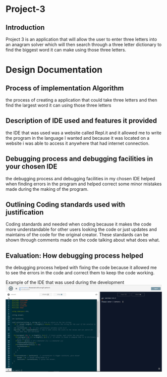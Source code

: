 # Project-3
## Introduction
Project 3 is an application that will allow the user to enter three letters into an anagram solver which will then search through a three letter dictionary to find the biggest word it can make using those three letters.
# Design Documentation
## Process of implementation Algorithm
the process of creating a application that could take three letters and then find the largest word it can using those three letters 
## Description of IDE used and features it provided
the IDE that was used was a website called Repl.it and it allowed me to write the program in the language I wanted and because it was located on a website i was able to access it anywhere that had internet connection.
## Debugging process and debugging facilities in your chosen IDE
the debugging process and debugging facilities in my chosen IDE helped when finding errors in the program and helped correct some minor mistakes made during the making of the program.
## Outlining Coding standards used with justification
Coding standards and needed when coding because it makes the code more understandable for other users looking the code or just updates and maintains of the code for the original creator. These standards can be shown through comments made on the code talking about what does what.
## Evaluation: How debugging process helped
the debugging process helped with fixing the code because it allowed me to see the errors in the code and correct them to keep the code working.

Example of the IDE that was used during the development
![Repl-IT](https://github.com/HORNETJOE/Project-3/blob/master/repl-it.PNG)
